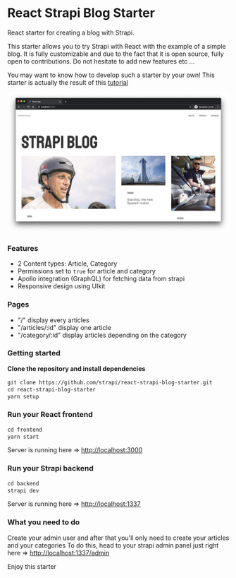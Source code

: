 # React Strapi Blog Starter

React starter for creating a blog with Strapi.

This starter allows you to try Strapi with React with the example of a simple blog. It is fully customizable and due to the fact that it is open source, fully open to contributions. Do not hesitate to add new features etc ...

You may want to know how to develop such a starter by your own! This starter is actually the result of this [tutorial](https://strapi.io/blog/build-a-blog-with-react-strapi-and-apollo)

![screenshot image](/screenshot.png)

### Features

- 2 Content types: Article, Category
- Permissions set to `true` for article and category
- Apollo integration (GraphQL) for fetching data from strapi
- Responsive design using UIkit

### Pages

- "/" display every articles
- "/articles/:id" display one article
- "/category/:id" display articles depending on the category

### Getting started

**Clone the repository and install dependencies**

```
git clone https://github.com/strapi/react-strapi-blog-starter.git
cd react-strapi-blog-starter
yarn setup
```

### Run your React frontend

```
cd frontend
yarn start
```

Server is running here => [http://localhost:3000](http://localhost:3000)

### Run your Strapi backend

```
cd backend
strapi dev
```

Server is running here => [http://localhost:1337](http://localhost:1337)

### What you need to do

Create your admin user and after that you'll only need to create your articles and your categories
To do this, head to your strapi admin panel just right here => [http://localhost:1337/admin](http://localhost:1337/admin)

Enjoy this starter
